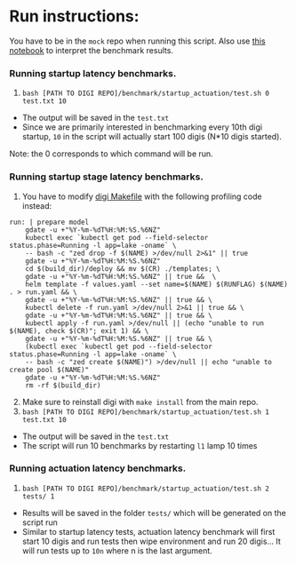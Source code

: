 # Run instructions:

You have to be in the `mock` repo when running this script. Also use [this notebook](https://github.com/digi-project/notebooks/blob/main/digi_benchmarks.ipynb) to interpret the benchmark results.

### Running startup latency benchmarks.
1. `bash [PATH TO DIGI REPO]/benchmark/startup_actuation/test.sh 0 test.txt 10`
- The output will be saved in the `test.txt`
- Since we are primarily interested in benchmarking every 10th digi startup, `10` in the script will actually start 100 digis (N*10 digis started).

Note: the 0 corresponds to which command will be run.

### Running startup stage latency benchmarks.
1. You have to modify [digi Makefile](https://github.com/digi-project/digi/blob/0786b80869226793f786e60891271979e2d3b0e0/model/Makefile#L131-L140) with the following profiling code instead:
```
run: | prepare model
	gdate -u +"%Y-%m-%dT%H:%M:%S.%6NZ"
	kubectl exec `kubectl get pod --field-selector status.phase=Running -l app=lake -oname` \
    -- bash -c "zed drop -f $(NAME) >/dev/null 2>&1" || true
	gdate -u +"%Y-%m-%dT%H:%M:%S.%6NZ"
	cd $(build_dir)/deploy && mv $(CR) ./templates; \
	gdate -u +"%Y-%m-%dT%H:%M:%S.%6NZ" || true &&  \
	helm template -f values.yaml --set name=$(NAME) $(RUNFLAG) $(NAME) . > run.yaml && \
	gdate -u +"%Y-%m-%dT%H:%M:%S.%6NZ" || true && \
	kubectl delete -f run.yaml >/dev/null 2>&1 || true && \
	gdate -u +"%Y-%m-%dT%H:%M:%S.%6NZ" || true && \
	kubectl apply -f run.yaml >/dev/null || (echo "unable to run $(NAME), check $(CR)"; exit 1) && \
	gdate -u +"%Y-%m-%dT%H:%M:%S.%6NZ" || true && \
	(kubectl exec `kubectl get pod --field-selector status.phase=Running -l app=lake -oname` \
    -- bash -c "zed create $(NAME)") >/dev/null || echo "unable to create pool $(NAME)"
	gdate -u +"%Y-%m-%dT%H:%M:%S.%6NZ"
	rm -rf $(build_dir)
```
2. Make sure to reinstall digi with `make install` from the main repo.
3. `bash [PATH TO DIGI REPO]/benchmark/startup_actuation/test.sh 1 test.txt 10`
- The output will be saved in the `test.txt`
- The script will run 10 benchmarks by restarting `l1` lamp 10 times

### Running actuation latency benchmarks.
1. `bash [PATH TO DIGI REPO]/benchmark/startup_actuation/test.sh 2 tests/ 1`

- Results will be saved in the folder `tests/` which will be generated on the script run
- Similar to startup latency tests, actuation latency benchmark will first start 10 digis and run tests then wipe environment and run 20 digis... It will run tests up to `10n` where n is the last argument.
